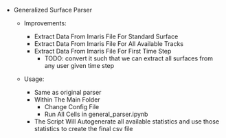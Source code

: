 
* Generalized Surface Parser

    * Improvements:
        * Extract Data From Imaris File For Standard Surface
        * Extract Data From Imaris File For All Available Tracks
        * Extract Data From Imaris File For First Time Step
            * TODO: convert it such that we can extract all surfaces from any user given time step

    * Usage:
        * Same as original parser
        * Within The Main Folder
            * Change Config File
            * Run All Cells in general_parser.ipynb
        * The Script Will Autogenerate all available statistics and use those statistics to create the final csv file